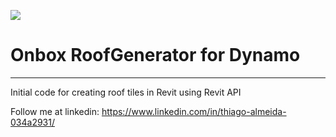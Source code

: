 ![](https://raw.githubusercontent.com/engthiago/OnboxApp/master/onBox120.png)
# Onbox RoofGenerator for Dynamo
----
Initial code for creating roof tiles in Revit using Revit API

Follow me at linkedin: https://www.linkedin.com/in/thiago-almeida-034a2931/
